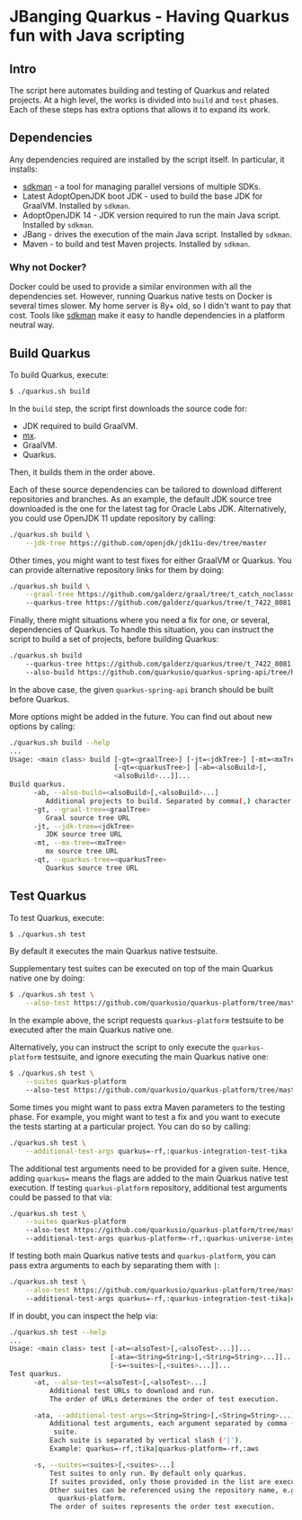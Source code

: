 # JBanging Quarkus - Having Quarkus fun with Java scripting

## Intro

The script here automates building and testing of Quarkus and related projects.
At a high level, the works is divided into `build` and `test` phases.
Each of these steps has extra options that allows it to expand its work.

## Dependencies

Any dependencies required are installed by the script itself.
In particular, it installs:

* [sdkman](https://sdkman.io/) - a tool for managing parallel versions of multiple SDKs.
* Latest AdoptOpenJDK boot JDK - used to build the base JDK for GraalVM. Installed by `sdkman`.
* AdoptOpenJDK 14 - JDK version required to run the main Java script. Installed by `sdkman`.
* JBang - drives the execution of the main Java script. Installed by `sdkman`.
* Maven - to build and test Maven projects. Installed by `sdkman`.

### Why not Docker? 

Docker could be used to provide a similar environmen with all the dependencies set.
However, running Quarkus native tests on Docker is several times slower.
My home server is 8y+ old, so I didn't want to pay that cost.
Tools like [sdkman](https://sdkman.io/) make it easy to handle dependencies in a platform neutral way.

## Build Quarkus

To build Quarkus, execute:

```bash
$ ./quarkus.sh build
```

In the `build` step, the script first downloads the source code for:

* JDK required to build GraalVM.
* [mx](https://github.com/graalvm/mx).
* GraalVM.
* Quarkus.

Then, it builds them in the order above.

Each of these source dependencies can be tailored to download different repositories and branches.
As an example, the default JDK source tree downloaded is the one for the latest tag for Oracle Labs JDK.
Alternatively, you could use OpenJDK 11 update repository by calling:

```bash
./quarkus.sh build \
    --jdk-tree https://github.com/openjdk/jdk11u-dev/tree/master
```

Other times, you might want to test fixes for either GraalVM or Quarkus.
You can provide alternative repository links for them by doing:

```bash
./quarkus.sh build \
    --graal-tree https://github.com/galderz/graal/tree/t_catch_noclassdef_error
    --quarkus-tree https://github.com/galderz/quarkus/tree/t_7422_8081 
```

Finally, there might situations where you need a fix for one, or several,
dependencies of Quarkus.
To handle this situation, you can instruct the script to build a set of projects,
before building Quarkus:

```bash
./quarkus.sh build 
    --quarkus-tree https://github.com/galderz/quarkus/tree/t_7422_8081
    --also-build https://github.com/quarkusio/quarkus-spring-api/tree/http-method-again
```

In the above case, the given `quarkus-spring-api` branch should be built before Quarkus.

More options might be added in the future.
You can find out about new options by caling:

```bash
./quarkus.sh build --help
...
Usage: <main class> build [-gt=<graalTree>] [-jt=<jdkTree>] [-mt=<mxTree>]
                          [-qt=<quarkusTree>] [-ab=<alsoBuild>[,
                          <alsoBuild>...]]...
Build quarkus.
      -ab, --also-build=<alsoBuild>[,<alsoBuild>...]
         Additional projects to build. Separated by comma(,) character.
      -gt, --graal-tree=<graalTree>
         Graal source tree URL
      -jt, --jdk-tree=<jdkTree>
         JDK source tree URL
      -mt, --mx-tree=<mxTree>
         mx source tree URL
      -qt, --quarkus-tree=<quarkusTree>
         Quarkus source tree URL
```

## Test Quarkus

To test Quarkus, execute:

```bash
$ ./quarkus.sh test
```

By default it executes the main Quarkus native testsuite.

Supplementary test suites can be executed on top of the main Quarkus native one by doing:

```bash
$ ./quarkus.sh test \
    --also-test https://github.com/quarkusio/quarkus-platform/tree/master
```

In the example above, 
the script requests `quarkus-platform` testsuite to be executed after the main Quarkus native one.

Alternatively, 
you can instruct the script to only execute the `quarkus-platform` testsuite,
and ignore executing the main Quarkus native one:

```bash
$ ./quarkus.sh test \
    --suites quarkus-platform
    --also-test https://github.com/quarkusio/quarkus-platform/tree/master
```

Some times you might want to pass extra Maven parameters to the testing phase.
For example, you might want to test a fix and you want to execute the tests starting at a particular project.
You can do so by calling:

```bash 
./quarkus.sh test \
    --additional-test-args quarkus=-rf,:quarkus-integration-test-tika
```

The additional test arguments need to be provided for a given suite.
Hence, adding `quarkus=` means the flags are added to the main Quarkus native test execution.
If testing `quarkus-platform` repository, additional test arguments could be passed to that via:

```bash
./quarkus.sh test \
    --suites quarkus-platform
    --also-test https://github.com/quarkusio/quarkus-platform/tree/master
    --additional-test-args quarkus-platform=-rf,:quarkus-universe-integration-tests-camel-aws
```

If testing both main Quarkus native tests and `quarkus-platform`,
you can pass extra arguments to each by separating them with `|`:

```bash
./quarkus.sh test \
    --also-test https://github.com/quarkusio/quarkus-platform/tree/master
    --additional-test-args quarkus=-rf,:quarkus-integration-test-tika|quarkus-platform=-rf,:quarkus-universe-integration-tests-camel-aws
```

If in doubt, you can inspect the help via:

```bash
./quarkus.sh test --help
...
Usage: <main class> test [-at=<alsoTest>[,<alsoTest>...]]...
                         [-ata=<String=String>[,<String=String>...]]...
                         [-s=<suites>[,<suites>...]]...
Test quarkus.
      -at, --also-test=<alsoTest>[,<alsoTest>...]
          Additional test URLs to download and run.
          The order of URLs determines the order of test execution.

      -ata, --additional-test-args=<String=String>[,<String=String>...]
          Additional test arguments, each argument separated by comma (',') per
           suite.
          Each suite is separated by vertical slash ('|').
          Example: quarkus=-rf,:tika|quarkus-platform=-rf,:aws

      -s, --suites=<suites>[,<suites>...]
          Test suites to only run. By default only quarkus.
          If suites provided, only those provided in the list are executed.
          Other suites can be referenced using the repository name, e.g
            quarkus-platform.
          The order of suites represents the order test execution.
```
